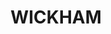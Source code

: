 ---
lastmod: '2025-04-06T06:05:19+00:00'
latitude: -11.75841975
layout: suburb
longitude: 130.6254299
postcode: 0822
state: NT
title: WICKHAM
url: /nt/wickham/
---